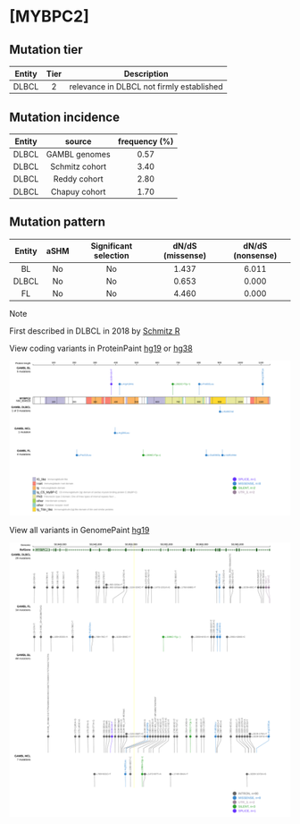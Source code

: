 # [MYBPC2]

## Mutation tier

|Entity|Tier|Description                              |
|:------:|:----:|-----------------------------------------|
|DLBCL |2   |relevance in DLBCL not firmly established|
## Mutation incidence

|Entity|source        |frequency (%)|
|:------:|:--------------:|:-------------:|
|DLBCL |GAMBL genomes |0.57         |
|DLBCL |Schmitz cohort|3.40         |
|DLBCL |Reddy cohort  |2.80         |
|DLBCL |Chapuy cohort |1.70         |

## Mutation pattern

|Entity|aSHM|Significant selection|dN/dS (missense)|dN/dS (nonsense)|
|:------:|:----:|:---------------------:|:----------------:|:----------------:|
|BL    |No  |No                   |1.437           |6.011           |
|DLBCL |No  |No                   |0.653           |0.000           |
|FL    |No  |No                   |4.460           |0.000           |


> [!NOTE]
> First described in DLBCL in 2018 by [Schmitz R](https://pubmed.ncbi.nlm.nih.gov/29641966)

View coding variants in ProteinPaint [hg19](https://www.bcgsc.ca/downloads/morinlab/GAMBL/test/genes/MYBPC2_protein.html)  or [hg38](https://www.bcgsc.ca/downloads/morinlab/GAMBL/test/genes/MYBPC2_protein_hg38.html)

![image](images/proteinpaint/MYBPC2_NM_004533.svg)

View all variants in GenomePaint [hg19](https://www.bcgsc.ca/downloads/morinlab/GAMBL/test/genes/MYBPC2.html)

![image](images/proteinpaint/MYBPC2.svg)
